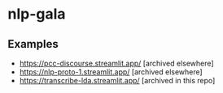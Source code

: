 # nlp-gala

## Examples

- https://pcc-discourse.streamlit.app/ [archived elsewhere]
- https://nlp-proto-1.streamlit.app/ [archived elsewhere]
- https://transcribe-lda.streamlit.app/ [archived in this repo]
